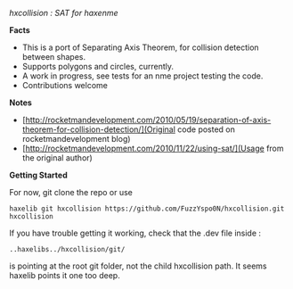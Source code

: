 
*hxcollision : SAT for haxenme*

**Facts**

- This is a port of Separating Axis Theorem, for collision detection between shapes.
- Supports polygons and circles, currently.
- A work in progress, see tests for an nme project testing the code.
- Contributions welcome

**Notes** 

- [http://rocketmandevelopment.com/2010/05/19/separation-of-axis-theorem-for-collision-detection/](Original code posted on rocketmandevelopment blog)
- [http://rocketmandevelopment.com/2010/11/22/using-sat/](Usage from the original author)

**Getting Started** 

For now, git clone the repo or use 

`haxelib git hxcollision https://github.com/FuzzYspo0N/hxcollision.git hxcollision`

If you have trouble getting it working, check that the .dev file inside :

`..haxelibs../hxcollision/git/` 

is pointing at the root git folder, not the child hxcollision path. It seems haxelib points it one too deep.

